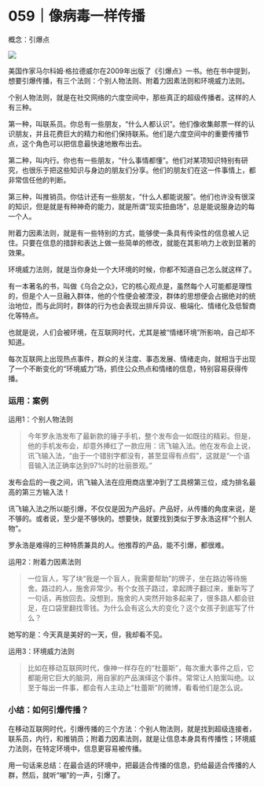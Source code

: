 # 059｜像病毒一样传播

概念：引爆点

![](../img/cf9faf65292995c27a3b56a1fe37f080.jpg)

美国作家马尔科姆·格拉德威尔在2009年出版了《引爆点》一书。他在书中提到，想要引爆传播，有三个法则：个别人物法则、附着力因素法则和环境威力法则。

个别人物法则，就是在社交网络的六度空间中，那些真正的超级传播者。这样的人有三种。

第一种，叫联系员。你总有一些朋友，“什么人都认识”。他们像收集邮票一样的认识朋友，并且花费巨大的精力和他们保持联系。他们是六度空间中的重要传播节点，这个角色可以把信息最快速地散布出去。

第二种，叫内行。你也有一些朋友，“什么事情都懂”。他们对某项知识特别有研究，也很乐于把这些知识与身边的朋友们分享。他们的朋友们在这一件事情上，都非常信任他的判断。

第三种，叫推销员。你估计还有一些朋友，“什么人都能说服”。他们也许没有很深的知识，但是就是有种神奇的能力，就是所谓“现实扭曲场”，总是能说服身边的每一个人。

附着力因素法则，就是有一些特别的方式，能够使一条具有传染性的信息被人记住。只要在信息的措辞和表达上做一些简单的修改，就能在其影响力上收到显著的效果。

环境威力法则，就是当你身处一个大环境的时候，你都不知道自己怎么就这样了。

有一本著名的书，叫做《乌合之众》，它的核心观点是，虽然每个人可能都是理性的，但是个人一旦融入群体，他的个性便会被湮没，群体的思想便会占据绝对的统治地位，而与此同时，群体的行为也会表现出排斥异议、极端化、情绪化及低智商化等特点。

也就是说，人们会被环境，在互联网时代，尤其是被“情绪环境”所影响，自己却不知道。

每次互联网上出现热点事件，群众的关注度、事态发展、情绪走向，就相当于出现了一个不断变化的“环境威力”场，抓住公众热点和情绪的信息，特别容易获得传播。

### 运用：案例

运用1：个别人物法则

> 今年罗永浩发布了最新款的锤子手机，整个发布会一如既往的精彩。但是，他的手机发布会，却意外捧红了一款应用：讯飞输入法。他在发布会上说，讯飞输入法，“由于一个错别字都没有，甚至显得有点假”，这就是“一个语音输入法正确率达到97%时的壮丽景观。”

发布会后的一夜之间，讯飞输入法在应用商店里冲到了工具榜第三位，成为排名最高的第三方输入法！

讯飞输入法之所以能引爆，不仅仅是因为产品好。产品好，从传播的角度来说，是不够的。或者说，至少是不够快的。想要快，就要找到类似于罗永浩这样“个别人物”。

罗永浩是难得的三种特质兼具的人。他推荐的产品，能不引爆，都很难。

运用2：附着力因素法则

> 一位盲人，写了块“我是一个盲人，我需要帮助”的牌子，坐在路边等待施舍。路过的人，施舍非常少。有个女孩子路过，拿起牌子翻过来，重新写了一句话，再放回去。没想到，施舍的人突然开始多起来了，很多路人都会驻足，在口袋里翻找零钱。为什么会有这么大的变化？这个女孩子到底写了什么？

她写的是：今天真是美好的一天，但，我却看不见。

运用3：环境威力法则

> 比如在移动互联网时代，像神一样存在的“杜蕾斯”，每次重大事件之后，它都能用它巨大的脑洞，用自家的产品演绎这个事件。常常让人拍案叫绝。以至于每出一件事，都会有人主动上“杜蕾斯”的微博，看看他们是怎么说。

### 小结：如何引爆传播？

在移动互联网时代，引爆传播的三个方法：个别人物法则，就是找到超级连接者，联系员，内行，和推销员；附着力因素法则，就是让信息本身具有传播性；环境威力法则，在特定环境中，信息更容易被传播。

用一句话来总结：在最合适的环境中，把最适合传播的信息，扔给最适合传播的人群，然后，就听“嘣”的一声，引爆了。